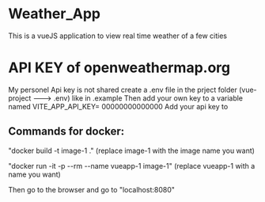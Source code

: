 # Weather_App
This is a vueJS application to view real time weather of a few cities

<h1> API KEY of openweathermap.org </h1>
My personel Api key is not shared 
create a .env file in the prject folder (vue-project  ---> .env) like in .example
Then add your own key to a variable named 
VITE_APP_API_KEY= 00000000000000
<!-- replace 00000000000000 with api key  -->
Add your api key to

<h2>Commands for docker:</h2>

"docker build -t image-1 ."
(replace image-1 with the image name you want)

"docker run -it -p --rm --name vueapp-1 image-1"
(replace vueapp-1 with a name you want)

Then go to the browser and go to "localhost:8080" 
